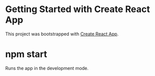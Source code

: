 # Getting Started with Create React App

This project was bootstrapped with [Create React App](https://github.com/facebook/create-react-app).

# npm start

Runs the app in the development mode.



